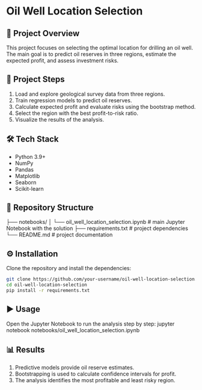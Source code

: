 # Oil Well Location Selection

## 📌 Project Overview
This project focuses on selecting the optimal location for drilling an oil well.  
The main goal is to predict oil reserves in three regions, estimate the expected profit, and assess investment risks.

## 🚀 Project Steps
1. Load and explore geological survey data from three regions.
2. Train regression models to predict oil reserves.
3. Calculate expected profit and evaluate risks using the bootstrap method.
4. Select the region with the best profit-to-risk ratio.
5. Visualize the results of the analysis.

## 🛠️ Tech Stack
- Python 3.9+
- NumPy
- Pandas
- Matplotlib
- Seaborn
- Scikit-learn

## 📂 Repository Structure

├── notebooks/
│ └── oil_well_location_selection.ipynb # main Jupyter Notebook with the solution
├── requirements.txt # project dependencies
└── README.md # project documentation

## ⚙️ Installation
Clone the repository and install the dependencies:

```bash
git clone https://github.com/your-username/oil-well-location-selection.git
cd oil-well-location-selection
pip install -r requirements.txt
```

## ▶️ Usage

Open the Jupyter Notebook to run the analysis step by step:
jupyter notebook notebooks/oil_well_location_selection.ipynb

## 📊 Results

1. Predictive models provide oil reserve estimates.
2. Bootstrapping is used to calculate confidence intervals for profit.
3. The analysis identifies the most profitable and least risky region.
